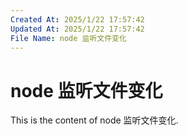 ```yaml
---
Created At: 2025/1/22 17:57:42
Updated At: 2025/1/22 17:57:42
File Name: node 监听文件变化
---
```


# node 监听文件变化

This is the content of node 监听文件变化.
